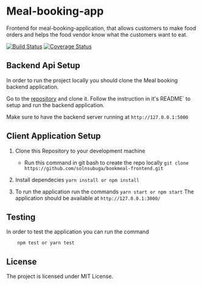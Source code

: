 # Meal-booking-app

Frontend for meal-booking-application, that allows customers to make food orders and helps the food vendor know what the customers want to eat.

[![Build Status](https://travis-ci.com/solnsubuga/bookmeal-frontend.svg?branch=master)](https://travis-ci.com/solnsubuga/bookmeal-frontend) [![Coverage Status](https://coveralls.io/repos/github/solnsubuga/bookmeal-frontend/badge.svg?branch=develop)](https://coveralls.io/github/solnsubuga/bookmeal-frontend?branch=develop)

## Backend Api Setup

In order to run the project locally you should clone the Meal booking backend application.

Go to the [repository](https://github.com/solnsubuga/meal-booking-app) and clone it.
Follow the instruction in it's README` to setup and run the backend application.

Make sure to have the backend server running at `http://127.0.0.1:5000`

## Client Application Setup

1.  Clone this Repository to your development machine

    * Run this command in git bash to create the repo locally
      `git clone https://github.com/solnsubuga/bookmeal-frontend.git`

2.  Install dependecies `yarn install or npm install`

3.  To run the application run the commands `yarn start or npm start`
    The application should be available at `http://127.0.0.1:3000/`

## Testing

In order to test the application you can run the command

```
    npm test or yarn test
```

## License

The project is licensed under MIT License.
